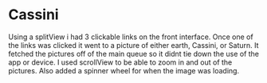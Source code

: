 # Cassini
Using a splitView i had 3 clickable links on the front interface. 
Once one of the links was clicked it went to a picture of either earth,
Cassini, or Saturn. It fetched the pictures off of the main queue so it 
didnt tie down the use of the app or device. I used scrollView to be able to 
zoom in and out of the pictures. Also added a spinner wheel for when the image was loading.
